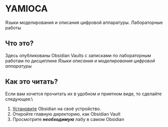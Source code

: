 # YAMIOCA
Языки моделирования и описания цифровой аппаратуры. Лабораторные работы
## Что это?
Здесь опубликованы Obsidian Vaults с записками по лабораторным работам по дисциплине *Языки описания и моделирования цифровой аппаратуры*

## Как это читать?
Если вам хочется прочитать их в удобном и приятном виде, то сделайте следующее:\
1)  [Установите](https://obsidian.md/download) Obsidian на своё устройство.
2)  Откройте главную директорию, как Obsidian Vault
3)  Просмотрите **_необходимую_** лабу в самом Obsidian
 

